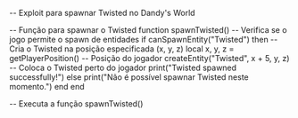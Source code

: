 -- Exploit para spawnar Twisted no Dandy's World

-- Função para spawnar o Twisted
function spawnTwisted()
    -- Verifica se o jogo permite o spawn de entidades
    if canSpawnEntity("Twisted") then
        -- Cria o Twisted na posição especificada (x, y, z)
        local x, y, z = getPlayerPosition()  -- Posição do jogador
        createEntity("Twisted", x + 5, y, z) -- Coloca o Twisted perto do jogador
        print("Twisted spawned successfully!")
    else
        print("Não é possível spawnar Twisted neste momento.")
    end
end

-- Executa a função
spawnTwisted()
